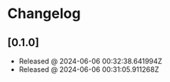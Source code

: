 # Changelog

## [0.1.0]

- Released @ 2024-06-06 00:32:38.641994Z
- Released @ 2024-06-06 00:31:05.911268Z
